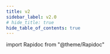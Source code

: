 ```yaml
---
title: v2
sidebar_label: v2.0
# hide_title: true
hide_table_of_contents: true
---
```


import Rapidoc from "@theme/Rapidoc"

<Rapidoc apiUrl="/v2.0/cardfactory">
</Rapidoc>
